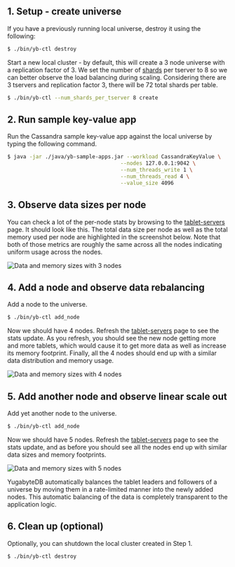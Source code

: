 ## 1. Setup - create universe

If you have a previously running local universe, destroy it using the following:

```sh
$ ./bin/yb-ctl destroy
```

Start a new local cluster - by default, this will create a 3 node universe with a replication factor of 3.
We set the number of [shards](../../architecture/concepts/sharding/) per tserver to 8 so we can better observe the load balancing during scaling.
Considering there are 3 tservers and replication factor 3, there will be 72 total shards per table.

```sh
$ ./bin/yb-ctl --num_shards_per_tserver 8 create
```


## 2. Run sample key-value app

Run the Cassandra sample key-value app against the local universe by typing the following command.

```sh
$ java -jar ./java/yb-sample-apps.jar --workload CassandraKeyValue \
                                    --nodes 127.0.0.1:9042 \
                                    --num_threads_write 1 \
                                    --num_threads_read 4 \
                                    --value_size 4096
```

## 3. Observe data sizes per node

You can check a lot of the per-node stats by browsing to the <a href='http://127.0.0.1:7000/tablet-servers' target="_blank">tablet-servers</a> page. It should look like this. The total data size per node as well as the total memory used per node are highlighted in the screenshot below. Note that both of those metrics are roughly the same across all the nodes indicating uniform usage across the nodes.

![Data and memory sizes with 3 nodes](/images/ce/auto-rebalancing-3-nodes.png)


## 4. Add a node and observe data rebalancing

Add a node to the universe.

```sh
$ ./bin/yb-ctl add_node
```

Now we should have 4 nodes. Refresh the <a href='http://127.0.0.1:7000/tablet-servers' target="_blank">tablet-servers</a> page to see the stats update. As you refresh, you should see the new node getting more and more tablets, which would cause it to get more data as well as increase its memory footprint. Finally, all the 4 nodes should end up with a similar data distribution and memory usage.

![Data and memory sizes with 4 nodes](/images/ce/auto-rebalancing-4-nodes.png)


## 5. Add another node and observe linear scale out

Add yet another node to the universe.

```sh
$ ./bin/yb-ctl add_node
```

Now we should have 5 nodes. Refresh the <a href='http://127.0.0.1:7000/tablet-servers' target="_blank">tablet-servers</a> page to see the stats update, and as before you should see all the nodes end up with similar data sizes and memory footprints.

![Data and memory sizes with 5 nodes](/images/ce/auto-rebalancing-5-nodes.png)

YugabyteDB automatically balances the tablet leaders and followers of a universe by moving them in a rate-limited manner into the newly added nodes. This automatic balancing of the data is completely transparent to the application logic.

## 6. Clean up (optional)

Optionally, you can shutdown the local cluster created in Step 1.

```sh
$ ./bin/yb-ctl destroy
```

